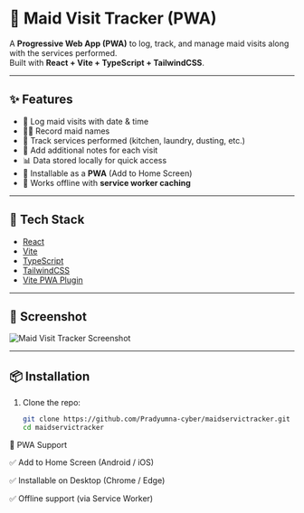 # 🧹 Maid Visit Tracker (PWA)

A **Progressive Web App (PWA)** to log, track, and manage maid visits along with the services performed.  
Built with **React + Vite + TypeScript + TailwindCSS**.

---

## ✨ Features
- 📅 Log maid visits with date & time  
- 👩‍💼 Record maid names  
- 🧹 Track services performed (kitchen, laundry, dusting, etc.)  
- 📝 Add additional notes for each visit  
- 📊 Data stored locally for quick access  
- 📲 Installable as a **PWA** (Add to Home Screen)  
- 🔄 Works offline with **service worker caching**

---

## 🚀 Tech Stack
- [React](https://react.dev/)  
- [Vite](https://vitejs.dev/)  
- [TypeScript](https://www.typescriptlang.org/)  
- [TailwindCSS](https://tailwindcss.com/)  
- [Vite PWA Plugin](https://vite-pwa-org.netlify.app/)  

---

## 📸 Screenshot

![Maid Visit Tracker Screenshot](https://github.com/user-attachments/assets/7e041c2c-5e8d-426a-83bc-830340788bf2)

---

## 📦 Installation

1. Clone the repo:
   ```bash
   git clone https://github.com/Pradyumna-cyber/maidservictracker.git
   cd maidservictracker
   
📲 PWA Support

✅ Add to Home Screen (Android / iOS)

✅ Installable on Desktop (Chrome / Edge)

✅ Offline support (via Service Worker)
